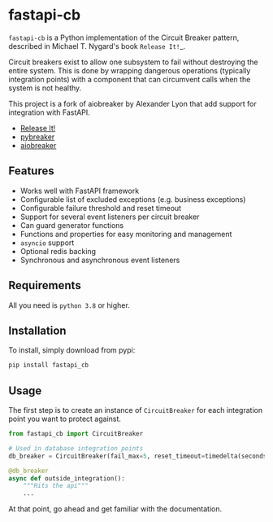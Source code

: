 # fastapi-cb

`fastapi-cb` is a Python implementation of the Circuit Breaker pattern,
described in Michael T. Nygard's book `Release It!`_.

Circuit breakers exist to allow one subsystem to fail without destroying
the entire system. This is done by wrapping dangerous operations
(typically integration points) with a component that can circumvent
calls when the system is not healthy.

This project is a fork of aiobreaker by Alexander Lyon that
add support for integration with FastAPI.

- [Release It!](https://pragprog.com/titles/mnee2/release-it-second-edition/)
- [pybreaker](https://github.com/danielfm/pybreaker)
- [aiobreaker](https://github.com/arlyon/aiobreaker)

## Features

- Works well with FastAPI framework
- Configurable list of excluded exceptions (e.g. business exceptions)
- Configurable failure threshold and reset timeout
- Support for several event listeners per circuit breaker
- Can guard generator functions
- Functions and properties for easy monitoring and management
- `asyncio` support
- Optional redis backing
- Synchronous and asynchronous event listeners

## Requirements

All you need is `python 3.8` or higher.

## Installation

To install, simply download from pypi:

```bash
pip install fastapi_cb
```

## Usage

The first step is to create an instance of `CircuitBreaker` for each
integration point you want to protect against.

```python
from fastapi_cb import CircuitBreaker

# Used in database integration points
db_breaker = CircuitBreaker(fail_max=5, reset_timeout=timedelta(seconds=60))

@db_breaker
async def outside_integration():
    """Hits the api"""
    ...
```

At that point, go ahead and get familiar with the documentation.
